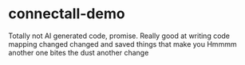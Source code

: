 # connectall-demo
Totally not AI generated code, promise.
Really good at writing code
mapping changed
changed and saved
things that make you Hmmmm
another one bites the dust
another change
